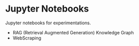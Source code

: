 # Jupyter Notebooks

Jupyter notebooks for experimentations.

- RAG (Retrieval Augmented Generation) Knowledge Graph
- WebScraping
